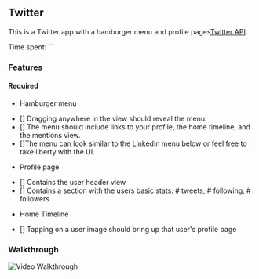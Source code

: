 ## Twitter
This is a Twitter app with a hamburger menu and profile pages[Twitter API](https://apps.twitter.com/).

Time spent: ``

### Features

#### Required

* Hamburger menu
- [] Dragging anywhere in the view should reveal the menu.
- [] The menu should include links to your profile, the home timeline, and the mentions view.
- []The menu can look similar to the LinkedIn menu below or feel free to take liberty with the UI.

* Profile page
- [] Contains the user header view
- [] Contains a section with the users basic stats: # tweets, # following, # followers

* Home Timeline
- [] Tapping on a user image should bring up that user's profile page


### Walkthrough

![Video Walkthrough]()
